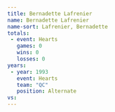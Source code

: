 ```yaml
---
title: Bernadette Lafrenier
name: Bernadette Lafrenier
name-sort: Lafrenier, Bernadette
totals:
 - event: Hearts
   games: 0
   wins: 0
   losses: 0
years:
 - year: 1993
   event: Hearts
   team: "QC"
   position: Alternate
vs:
---
```

